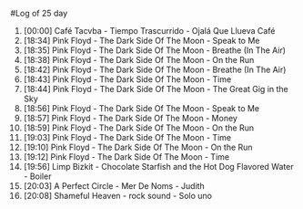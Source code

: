 #Log of 25 day

1. [00:00] Café Tacvba - Tiempo Trascurrido - Ojalá Que Llueva Café
1. [18:34] Pink Floyd - The Dark Side Of The Moon - Speak to Me
1. [18:35] Pink Floyd - The Dark Side Of The Moon - Breathe (In The Air)
1. [18:38] Pink Floyd - The Dark Side Of The Moon - On the Run
1. [18:42] Pink Floyd - The Dark Side Of The Moon - Breathe (In The Air)
1. [18:43] Pink Floyd - The Dark Side Of The Moon - Time
1. [18:44] Pink Floyd - The Dark Side Of The Moon - The Great Gig in the Sky
1. [18:56] Pink Floyd - The Dark Side Of The Moon - Speak to Me
1. [18:57] Pink Floyd - The Dark Side Of The Moon - Money
1. [18:59] Pink Floyd - The Dark Side Of The Moon - On the Run
1. [19:03] Pink Floyd - The Dark Side Of The Moon - Time
1. [19:10] Pink Floyd - The Dark Side Of The Moon - On the Run
1. [19:12] Pink Floyd - The Dark Side Of The Moon - Time
1. [19:56] Limp Bizkit - Chocolate Starfish and the Hot Dog Flavored Water - Boiler
1. [20:03] A Perfect Circle - Mer De Noms - Judith
1. [20:08] Shameful Heaven - rock sound - Solo uno
